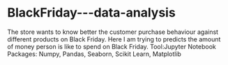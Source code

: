 # BlackFriday---data-analysis
The store wants to know better the customer purchase behaviour against different products on Black Friday.
Here I am trying to predicts the amount of money person is like to spend on Black Friday.
Tool:Jupyter Notebook
Packages: Numpy, Pandas, Seaborn, Scikit Learn, Matplotlib
